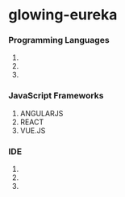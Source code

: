 # glowing-eureka

### Programming Languages
1. 
2. 
3. 

### JavaScript Frameworks
1. ANGULARJS
2. REACT
3. VUE.JS

### IDE
1. 
2. 
3. 
